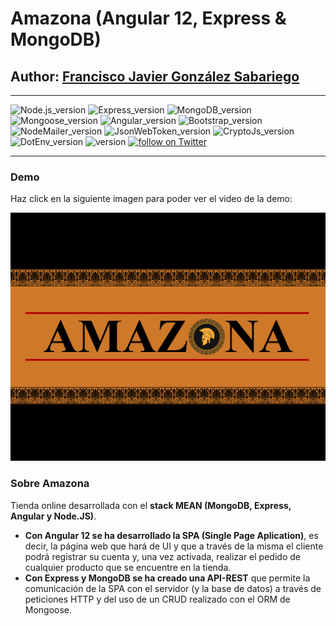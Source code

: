 # Amazona (Angular 12, Express & MongoDB)
## Author: [Francisco Javier González Sabariego](https://fcojavierglez.github.io/portfolio/)

---

<div style="text-align: left;">
    <img src="https://img.shields.io/badge/Node.js-12.14.1-green" alt="Node.js_version">
    <img src="https://img.shields.io/badge/Express-4.17.1-lightgray" alt="Express_version">
    <img src="https://img.shields.io/badge/MongoDB-4.4.6-green" alt="MongoDB_version">
    <img src="https://img.shields.io/badge/Mongoose-5.13.2-red" alt="Mongoose_version">
    <img src="https://img.shields.io/badge/Angular-12.1-red" alt="Angular_version">
    <img src="https://img.shields.io/badge/Bootstrap-5.0-purple" alt="Bootstrap_version">
    <img src="https://img.shields.io/badge/NodeMailer-6.6.3-green" alt="NodeMailer_version">
    <img src="https://img.shields.io/badge/JsonWebToken-8.5.1-lightgray" alt="JsonWebToken_version">
    <img src="https://img.shields.io/badge/CryptoJs-4.4.1-lightgray" alt="CryptoJs_version">
    <img src="https://img.shields.io/badge/DotEnv-10.0.0-lightgray" alt="DotEnv_version">
    <img src="https://img.shields.io/badge/version-1.0.0-blue" alt="version">
    <a href="https://twitter.com/intent/follow?screen_name=Fco_Javier_Glez" target="_blank">
        <img src="https://img.shields.io/twitter/follow/Fco_Javier_Glez?style=social&logo=twitter" alt="follow on Twitter">
    </a>
</div>

---

### Demo
Haz click en la siguiente imagen para poder ver el video de la demo:
<div align="center">
    <a href="https://www.youtube.com/watch?v=g4le1tt5_as" target="_blank">
        <img src="img_readme/amz_video_frame.png" alt="Enlace demo Amazona" title="Ver demo de Amazona">
    </a>
</div>

### Sobre Amazona
Tienda online desarrollada con el **stack MEAN (MongoDB, Express, Angular y Node.JS)**. 

- **Con Angular 12 se ha desarrollado la SPA (Single Page Aplication)**, es decir, la página web que hará de UI y que a través de la misma el cliente podrá registrar su cuenta y, una vez activada, realizar el pedido de cualquier producto que se encuentre en la tienda.
- **Con Express y MongoDB se ha creado una API-REST** que permite la comunicación de la SPA con el servidor (y la base de datos) a través de peticiones HTTP y del uso de un CRUD realizado con el ORM de Mongoose.